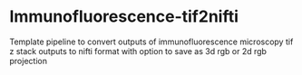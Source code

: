 # Immunofluorescence-tif2nifti
Template pipeline to convert outputs of immunofluorescence microscopy tif z stack outputs to nifti format with option to save as 3d rgb or 2d rgb projection
